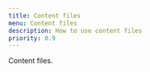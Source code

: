 ```yaml
---
title: Content files
menu: Content files
description: How to use content files
priority: 0.9
---
```


Content files.
